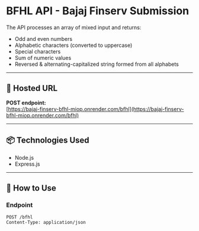 # BFHL API - Bajaj Finserv Submission

The API processes an array of mixed input and returns:

- Odd and even numbers
- Alphabetic characters (converted to uppercase)
- Special characters
- Sum of numeric values
- Reversed & alternating-capitalized string formed from all alphabets

---

## 🚀 Hosted URL

**POST endpoint:**  
[https://bajaj-finserv-bfhl-miop.onrender.com/bfhl](https://bajaj-finserv-bfhl-miop.onrender.com/bfhl)

---

## 📦 Technologies Used

- Node.js
- Express.js

---

## 📨 How to Use

### Endpoint
```http
POST /bfhl
Content-Type: application/json
